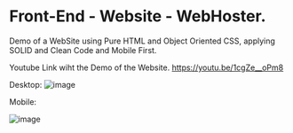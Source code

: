 # Front-End - Website - WebHoster.

Demo of a WebSite using Pure HTML and Object Oriented CSS, applying SOLID and Clean Code and Mobile First. 


Youtube Link wiht the Demo of the Website. 
https://youtu.be/1cgZe__oPm8


Desktop: 
![image](https://user-images.githubusercontent.com/107516003/204008052-eaf23a99-4b4d-49a3-ab04-7fa7a9e4f0b0.png)







Mobile:

![image](https://user-images.githubusercontent.com/107516003/204008206-8cb15828-fc28-4e31-8b81-821195de0d07.png)








